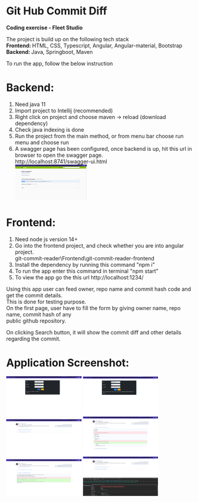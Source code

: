 # Git Hub Commit Diff

<b>Coding exercise - Fleet Studio</b>

The project is build up on the following tech stack<br>
<b>Frontend: </b> HTML, CSS, Typescript, Angular, Angular-material, Bootstrap<br>
<b>Backend: </b> Java, Springboot, Maven<br>

To run the app, follow the below instruction<br>

# Backend:
1. Need java 11<br>
2. Import project to Intellij (recommended)<br>
3. Right click on project and choose maven -> reload (download dependency)<br>
4. Check java indexing is done<br>
5. Run the project from the main method, or from menu bar choose run menu and choose run<br>
6. A swagger page has been configured, once backend is up, hit this url in browser to open the swagger page.<br>
	http://localhost:8741/swagger-ui.html<br>
	<img src="screenshot/6.png" width="40%">
	
	
# Frontend:
1. Need node js version 14+
2. Go into the frontend project, and check whether you are into angular project.<br>
	git-commit-reader\Frontend\git-commit-reader-frontend<br>
3. Install the dependency by running this command "npm i"<br>
4. To run the app enter this command in terminal "npm start"<br>
5. To view the app go the this url http://localhost:1234/<br>


Using this app user can feed owner, repo name and commit hash code and get the commit details.<br>
This is done for testing purpose.<br>
On the first page, user have to fill the form by giving owner name, repo name, commit hash of any <br>
public github repository.<br>

On clicking Search button, it will show the commit diff and other details regarding the commit.<br>

# Application Screenshot:<br>

<img src="screenshot/1.png" width="40%">

<img src="screenshot/1.1.png" width="40%">

<img src="screenshot/2.png" width="40%">

<img src="screenshot/3.png" width="40%">

<img src="screenshot/4.png" width="40%">

<img src="screenshot/5.png" width="40%">